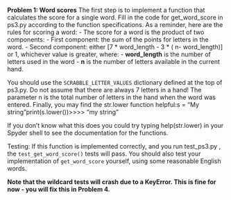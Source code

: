 **Problem 1: Word scores**
The first step is to implement a function that calculates the score for a single word. 
Fill in the code for get_word_score in ps3.py according to the function specifications.
As a reminder, here are the rules for scoring a word: 
    - The score for a word is the product of two components: 
        - First component: the sum of the points for letters in the word. 
        - Second component: either [7 * word_length - 3 * ( n- word_length)] or 1, whichever value is greater, where: 
            - **word_length** is the number of letters used in the word 
            - **n** is the number of letters available in the current hand.

You should use the `SCRABBLE_LETTER_VALUES` dictionary defined at the top of ps3.py.
Do not assume that there are always 7 letters in a hand! 
The parameter n is the total number of letters in the hand when the word was entered. 
Finally, you may find the str.lower function helpful:s = “My string”print(s.lower())>>>> “my string”

If you don’t know what this does you could try typing help(str.lower) in your Spyder shell to see the documentation for the functions. 

Testing: If this function is implemented correctly, and you run test_ps3.py , the `test_get_word_score()` tests will pass. You should also test your implementation of `get_word_score` yourself, using some reasonable English words. 

**Note that the wildcard tests will crash due to a KeyError. This is fine for now - you will fix this in Problem 4.**